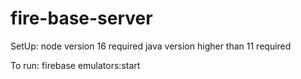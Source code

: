 # fire-base-server

SetUp:
  node version 16 required
  java version higher than 11 required

To run: 
 firebase emulators:start

